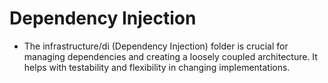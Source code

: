 # Dependency Injection
* The infrastructure/di (Dependency Injection) folder is crucial for managing dependencies and creating a loosely coupled architecture. It helps with testability and flexibility in changing implementations.
